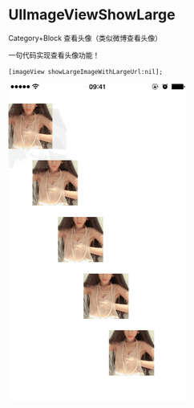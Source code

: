 # UIImageViewShowLarge
Category+Block 查看头像（类似微博查看头像）

一句代码实现查看头像功能！

`[imageView showLargeImageWithLargeUrl:nil];`

![image](https://raw.githubusercontent.com/vernepung/UIImageViewShowLarge/6b05035f3f74830e856842edb9ddc8fb3c336ef7/1.gif)

